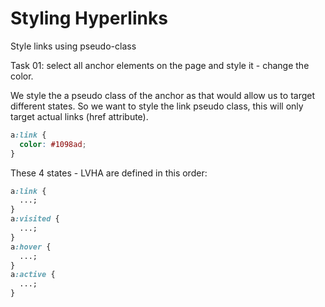 # Styling Hyperlinks

Style links using pseudo-class

Task 01: select all anchor elements on the page and style it - change the color.

We style the a pseudo class of the anchor as that would allow us to target different states. So we want to style the link pseudo class, this will only target actual links (href attribute).

```css
a:link {
  color: #1098ad;
}
```

These 4 states - LVHA are defined in this order:

```css
a:link {
  ...;
}
a:visited {
  ...;
}
a:hover {
  ...;
}
a:active {
  ...;
}
```
